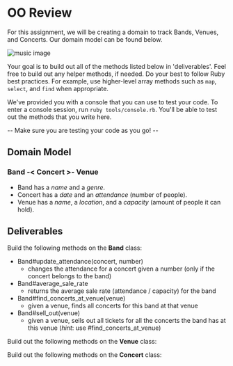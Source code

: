 # OO Review

For this assignment, we will be creating a domain to track Bands, Venues, and Concerts. Our domain model can be found below.

![music image](https://media.giphy.com/media/UvvK72Z0YK2KWUPZ0o/giphy.gif)

Your goal is to build out all of the methods listed below in 'deliverables'. Feel free to build out any helper methods, if needed. Do your best to follow Ruby best practices. For example, use higher-level array methods such as `map`, `select`, and `find` when appropriate.

We've provided you with a console that you can use to test your code. To enter a console session, run `ruby tools/console.rb`. You'll be able to test out the methods that you write here.

  --  Make sure you are testing your code as you go! --

## Domain Model

### Band -< Concert >- Venue

+ Band has a *name* and a *genre*.
+ Concert has a *date* and an *attendance* (number of people).
+ Venue has a *name*, a *location*, and a *capacity* (amount of people it can hold).

## Deliverables

Build the following methods on the **Band** class:

<!-- + Band.all
  + returns an array of all bands -->
<!-- + Band#concerts
  + returns a list of concerts at a specific band -->
<!-- + Band#venues
  + should return a list of unique venues for a specific band -->
<!-- + Band#add_concert(date, venue)
  + given a date and a venue, creates a new concert and associates it with that band and venue -->
+ Band#update_attendance(concert, number)
  + changes the attendance for a concert given a number (only if the concert belongs to the band)
+ Band#average_sale_rate
  + returns the average sale rate (attendance / capacity) for the band
+ Band#find_concerts_at_venue(venue)
  + given a venue, finds all concerts for this band at that venue
+ Band#sell_out(venue)
  + given a venue, sells out all tickets for all the concerts the band has at this venue (*hint*: use #find_concerts_at_venue)

Build out the following methods on the **Venue** class:

<!-- + Venue.all
  + returns an array of all venues -->
<!-- + Venue.find_by_location(location)
  + given a string of a location, returns all venues that match that location -->
<!-- + Venue.find_by_name(name)
  + given a string of a venue name, returns the venue with that name -->
<!-- + Venue#concert_dates
  + returns a list of unique concert dates for a specific venue -->
<!-- + Venue#bands
  + returns a list of unique bands for a specific venue -->
<!-- + Venue#average_attendance
  + returns the average attendance for that specific venue -->

Build out the following methods on the **Concert** class:

<!-- + Concert.all
  + returns an array of all concerts -->
<!-- + Concert#band
  + returns the band for that given concert -->
<!-- + Concert#venue
  + returns the venue for that given concert -->
<!-- + Attendance should be defaulted to 0 -->
<!-- + Attendance should not be greater than the venue's capacity or less than 0 -->
<!-- + Concert.highest_attendance
  + returns the concert with the highest attendance -->
